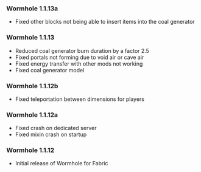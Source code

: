 ### Wormhole 1.1.13a
- Fixed other blocks not being able to insert items into the coal generator

### Wormhole 1.1.13
- Reduced coal generator burn duration by a factor 2.5
- Fixed portals not forming due to void air or cave air
- Fixed energy transfer with other mods not working
- Fixed coal generator model

### Wormhole 1.1.12b
- Fixed teleportation between dimensions for players

### Wormhole 1.1.12a
- Fixed crash on dedicated server
- Fixed mixin crash on startup

### Wormhole 1.1.12
- Initial release of Wormhole for Fabric
